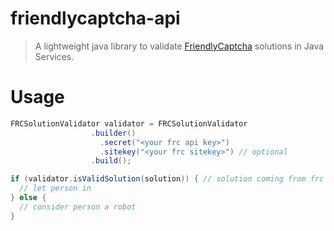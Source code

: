 # friendlycaptcha-api

> A lightweight java library to validate [FriendlyCaptcha](https://www.friendlycaptcha.com) solutions in Java Services.

# Usage

```java 
FRCSolutionValidator validator = FRCSolutionValidator
                  .builder()
                    .secret("<your frc api key>")
                    .sitekey("<your frc sitekey>") // optional
                  .build();

if (validator.isValidSolution(solution)) { // solution coming from frc js
  // let person in
} else {
  // consider person a robot
}
```
